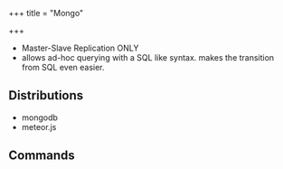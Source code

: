+++
title = "Mongo"

+++
- Master-Slave Replication ONLY 
- allows ad-hoc querying with a SQL like syntax. makes the transition from SQL even easier.

## Distributions
- mongodb
- meteor.js

## Commands
<div class="spreadsheet" fullHeight src="../mongo.toml"> </div>  
